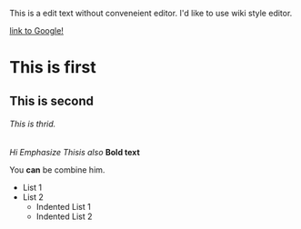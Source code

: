 This is a edit text without conveneient editor.
I'd like to use wiki style editor.

[link to Google!](http://www.google.com)

# This is first
## This is second 
###### This is thrid.

*Hi Emphasize*
_Thisis also_
**Bold text**

You **can** be combine him.

* List 1
* List 2
  * Indented List 1
  * Indented List 2
